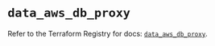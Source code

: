 # `data_aws_db_proxy`

Refer to the Terraform Registry for docs: [`data_aws_db_proxy`](https://registry.terraform.io/providers/hashicorp/aws/6.10.0/docs/data-sources/db_proxy).
